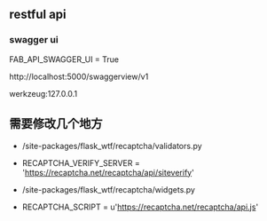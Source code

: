 ## restful api


### swagger ui

FAB_API_SWAGGER_UI = True


http://localhost:5000/swaggerview/v1


werkzeug:127.0.0.1



## 需要修改几个地方
+ /site-packages/flask_wtf/recaptcha/validators.py


- RECAPTCHA_VERIFY_SERVER = 'https://recaptcha.net/recaptcha/api/siteverify'

+ /site-packages/flask_wtf/recaptcha/widgets.py

- RECAPTCHA_SCRIPT = u'https://recaptcha.net/recaptcha/api.js'
